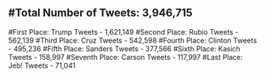 #Total Number of Tweets: 3,946,715 
---
#First Place: Trump Tweets - 1,621,149
#Second Place: Rubio Tweets - 562,139
#Third Place: Cruz Tweets - 542,598
#Fourth Place: Clinton Tweets - 495,236
#Fifth Place: Sanders Tweets - 377,566
#Sixth Place: Kasich Tweets - 158,997
#Seventh Place: Carson Tweets - 117,997
#Last Place: Jeb! Tweets - 71,041
